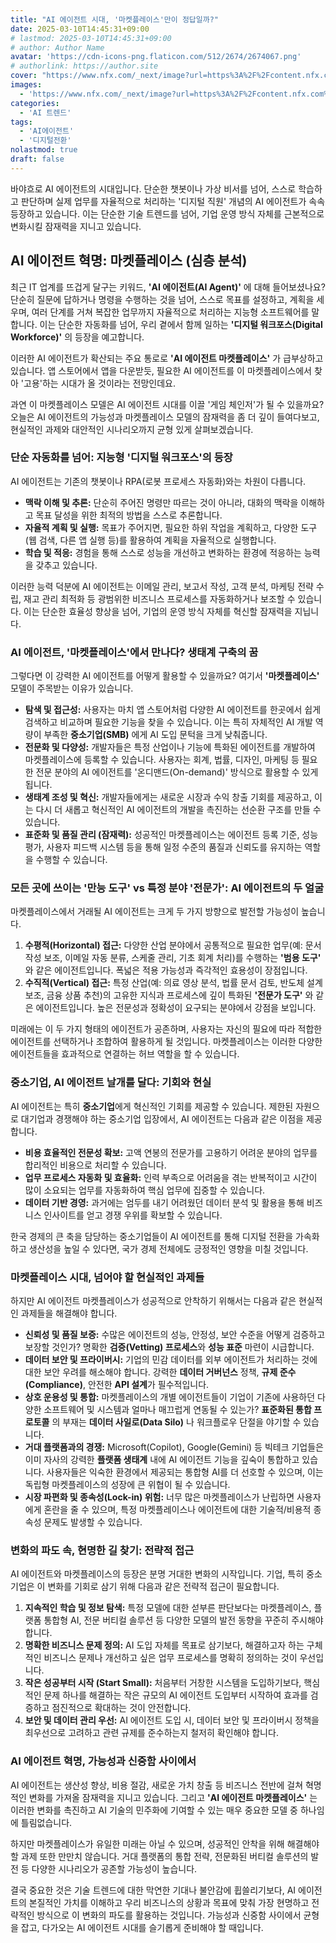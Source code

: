 ```yaml
---
title: "AI 에이전트 시대, '마켓플레이스'만이 정답일까?"
date: 2025-03-10T14:45:31+09:00
# lastmod: 2025-03-10T14:45:31+09:00
# author: Author Name
avatar: 'https://cdn-icons-png.flaticon.com/512/2674/2674067.png'
# authorlink: https://author.site
cover: "https://www.nfx.com/_next/image?url=https%3A%2F%2Fcontent.nfx.com%2Fwp-content%2Fuploads%2F2025%2F02%2FBG-3.webp&w=1080&q=75"
images:
  - 'https://www.nfx.com/_next/image?url=https%3A%2F%2Fcontent.nfx.com%2Fwp-content%2Fuploads%2F2025%2F02%2FBG-3.webp&w=1080&q=75'
categories:
  - 'AI 트렌드'
tags:
  - 'AI에이전트'
  - '디지털전환'
nolastmod: true
draft: false
---
```


바야흐로 AI 에이전트의 시대입니다. 단순한 챗봇이나 가상 비서를 넘어, 스스로 학습하고 판단하며 실제 업무를 자율적으로 처리하는 '디지털 직원' 개념의 AI 에이전트가 속속 등장하고 있습니다. 이는 단순한 기술 트렌드를 넘어, 기업 운영 방식 자체를 근본적으로 변화시킬 잠재력을 지니고 있습니다.

<!--more-->

## AI 에이전트 혁명: 마켓플레이스 (심층 분석)

최근 IT 업계를 뜨겁게 달구는 키워드, **'AI 에이전트(AI Agent)'** 에 대해 들어보셨나요? 단순히 질문에 답하거나 명령을 수행하는 것을 넘어, 스스로 목표를 설정하고, 계획을 세우며, 여러 단계를 거쳐 복잡한 업무까지 자율적으로 처리하는 지능형 소프트웨어를 말합니다. 이는 단순한 자동화를 넘어, 우리 곁에서 함께 일하는 **'디지털 워크포스(Digital Workforce)'** 의 등장을 예고합니다.

이러한 AI 에이전트가 확산되는 주요 통로로 **'AI 에이전트 마켓플레이스'** 가 급부상하고 있습니다. 앱 스토어에서 앱을 다운받듯, 필요한 AI 에이전트를 이 마켓플레이스에서 찾아 '고용'하는 시대가 올 것이라는 전망인데요.

과연 이 마켓플레이스 모델은 AI 에이전트 시대를 이끌 '게임 체인저'가 될 수 있을까요? 오늘은 AI 에이전트의 가능성과 마켓플레이스 모델의 잠재력을 좀 더 깊이 들여다보고, 현실적인 과제와 대안적인 시나리오까지 균형 있게 살펴보겠습니다.

### 단순 자동화를 넘어: 지능형 '디지털 워크포스'의 등장

AI 에이전트는 기존의 챗봇이나 RPA(로봇 프로세스 자동화)와는 차원이 다릅니다.

* **맥락 이해 및 추론:** 단순히 주어진 명령만 따르는 것이 아니라, 대화의 맥락을 이해하고 목표 달성을 위한 최적의 방법을 스스로 추론합니다.
* **자율적 계획 및 실행:** 목표가 주어지면, 필요한 하위 작업을 계획하고, 다양한 도구(웹 검색, 다른 앱 실행 등)를 활용하여 계획을 자율적으로 실행합니다.
* **학습 및 적응:** 경험을 통해 스스로 성능을 개선하고 변화하는 환경에 적응하는 능력을 갖추고 있습니다.

이러한 능력 덕분에 AI 에이전트는 이메일 관리, 보고서 작성, 고객 분석, 마케팅 전략 수립, 재고 관리 최적화 등 광범위한 비즈니스 프로세스를 자동화하거나 보조할 수 있습니다. 이는 단순한 효율성 향상을 넘어, 기업의 운영 방식 자체를 혁신할 잠재력을 지닙니다.

### AI 에이전트, '마켓플레이스'에서 만나다? 생태계 구축의 꿈

그렇다면 이 강력한 AI 에이전트를 어떻게 활용할 수 있을까요? 여기서 **'마켓플레이스'**  모델이 주목받는 이유가 있습니다.

* **탐색 및 접근성:** 사용자는 마치 앱 스토어처럼 다양한 AI 에이전트를 한곳에서 쉽게 검색하고 비교하며 필요한 기능을 찾을 수 있습니다. 이는 특히 자체적인 AI 개발 역량이 부족한 **중소기업(SMB)** 에게 AI 도입 문턱을 크게 낮춰줍니다.
* **전문화 및 다양성:** 개발자들은 특정 산업이나 기능에 특화된 에이전트를 개발하여 마켓플레이스에 등록할 수 있습니다. 사용자는 회계, 법률, 디자인, 마케팅 등 필요한 전문 분야의 AI 에이전트를 '온디맨드(On-demand)' 방식으로 활용할 수 있게 됩니다.
* **생태계 조성 및 혁신:** 개발자들에게는 새로운 시장과 수익 창출 기회를 제공하고, 이는 다시 더 새롭고 혁신적인 AI 에이전트의 개발을 촉진하는 선순환 구조를 만들 수 있습니다.
* **표준화 및 품질 관리 (잠재력):** 성공적인 마켓플레이스는 에이전트 등록 기준, 성능 평가, 사용자 피드백 시스템 등을 통해 일정 수준의 품질과 신뢰도를 유지하는 역할을 수행할 수 있습니다.

### 모든 곳에 쓰이는 '만능 도구' vs 특정 분야 '전문가': AI 에이전트의 두 얼굴

마켓플레이스에서 거래될 AI 에이전트는 크게 두 가지 방향으로 발전할 가능성이 높습니다.

1.  **수평적(Horizontal) 접근:** 다양한 산업 분야에서 공통적으로 필요한 업무(예: 문서 작성 보조, 이메일 자동 분류, 스케줄 관리, 기초 회계 처리)를 수행하는 **'범용 도구'**  와 같은 에이전트입니다. 폭넓은 적용 가능성과 즉각적인 효용성이 장점입니다.
2.  **수직적(Vertical) 접근:** 특정 산업(예: 의료 영상 분석, 법률 문서 검토, 반도체 설계 보조, 금융 상품 추천)의 고유한 지식과 프로세스에 깊이 특화된 **'전문가 도구'**  와 같은 에이전트입니다. 높은 전문성과 정확성이 요구되는 분야에서 강점을 보입니다.

미래에는 이 두 가지 형태의 에이전트가 공존하며, 사용자는 자신의 필요에 따라 적합한 에이전트를 선택하거나 조합하여 활용하게 될 것입니다. 마켓플레이스는 이러한 다양한 에이전트들을 효과적으로 연결하는 허브 역할을 할 수 있습니다.

### 중소기업, AI 에이전트 날개를 달다: 기회와 현실

AI 에이전트는 특히 **중소기업**에게 혁신적인 기회를 제공할 수 있습니다. 제한된 자원으로 대기업과 경쟁해야 하는 중소기업 입장에서, AI 에이전트는 다음과 같은 이점을 제공합니다.

* **비용 효율적인 전문성 확보:** 고액 연봉의 전문가를 고용하기 어려운 분야의 업무를 합리적인 비용으로 처리할 수 있습니다.
* **업무 프로세스 자동화 및 효율화:** 인력 부족으로 어려움을 겪는 반복적이고 시간이 많이 소요되는 업무를 자동화하여 핵심 업무에 집중할 수 있습니다.
* **데이터 기반 경영:** 과거에는 엄두를 내기 어려웠던 데이터 분석 및 활용을 통해 비즈니스 인사이트를 얻고 경쟁 우위를 확보할 수 있습니다.

한국 경제의 큰 축을 담당하는 중소기업들이 AI 에이전트를 통해 디지털 전환을 가속화하고 생산성을 높일 수 있다면, 국가 경제 전체에도 긍정적인 영향을 미칠 것입니다.

### 마켓플레이스 시대, 넘어야 할 현실적인 과제들

하지만 AI 에이전트 마켓플레이스가 성공적으로 안착하기 위해서는 다음과 같은 현실적인 과제들을 해결해야 합니다.

* **신뢰성 및 품질 보증:** 수많은 에이전트의 성능, 안정성, 보안 수준을 어떻게 검증하고 보장할 것인가? 명확한 **검증(Vetting) 프로세스**와 **성능 표준** 마련이 시급합니다.
* **데이터 보안 및 프라이버시:** 기업의 민감 데이터를 외부 에이전트가 처리하는 것에 대한 보안 우려를 해소해야 합니다. 강력한 **데이터 거버넌스** 정책, **규제 준수(Compliance)**, 안전한 **API 설계**가 필수적입니다.
* **상호 운용성 및 통합:** 마켓플레이스의 개별 에이전트들이 기업이 기존에 사용하던 다양한 소프트웨어 및 시스템과 얼마나 매끄럽게 연동될 수 있는가? **표준화된 통합 프로토콜** 의 부재는 **데이터 사일로(Data Silo)** 나 워크플로우 단절을 야기할 수 있습니다.
* **거대 플랫폼과의 경쟁:** Microsoft(Copilot), Google(Gemini) 등 빅테크 기업들은 이미 자사의 강력한 **플랫폼 생태계** 내에 AI 에이전트 기능을 깊숙이 통합하고 있습니다. 사용자들은 익숙한 환경에서 제공되는 통합형 AI를 더 선호할 수 있으며, 이는 독립형 마켓플레이스의 성장에 큰 위협이 될 수 있습니다.
* **시장 파편화 및 종속성(Lock-in) 위험:** 너무 많은 마켓플레이스가 난립하면 사용자에게 혼란을 줄 수 있으며, 특정 마켓플레이스나 에이전트에 대한 기술적/비용적 종속성 문제도 발생할 수 있습니다.

### 변화의 파도 속, 현명한 길 찾기: 전략적 접근

AI 에이전트와 마켓플레이스의 등장은 분명 거대한 변화의 시작입니다. 기업, 특히 중소기업은 이 변화를 기회로 삼기 위해 다음과 같은 전략적 접근이 필요합니다.

1.  **지속적인 학습 및 정보 탐색:** 특정 모델에 대한 섣부른 판단보다는 마켓플레이스, 플랫폼 통합형 AI, 전문 버티컬 솔루션 등 다양한 모델의 발전 동향을 꾸준히 주시해야 합니다.
2.  **명확한 비즈니스 문제 정의:** AI 도입 자체를 목표로 삼기보다, 해결하고자 하는 구체적인 비즈니스 문제나 개선하고 싶은 업무 프로세스를 명확히 정의하는 것이 우선입니다.
3.  **작은 성공부터 시작 (Start Small):** 처음부터 거창한 시스템을 도입하기보다, 핵심적인 문제 하나를 해결하는 작은 규모의 AI 에이전트 도입부터 시작하여 효과를 검증하고 점진적으로 확대하는 것이 안전합니다.
4.  **보안 및 데이터 관리 우선:** AI 에이전트 도입 시, 데이터 보안 및 프라이버시 정책을 최우선으로 고려하고 관련 규제를 준수하는지 철저히 확인해야 합니다.

### AI 에이전트 혁명, 가능성과 신중함 사이에서

AI 에이전트는 생산성 향상, 비용 절감, 새로운 가치 창출 등 비즈니스 전반에 걸쳐 혁명적인 변화를 가져올 잠재력을 지니고 있습니다. 그리고 **'AI 에이전트 마켓플레이스'** 는 이러한 변화를 촉진하고 AI 기술의 민주화에 기여할 수 있는 매우 중요한 모델 중 하나임에 틀림없습니다.

하지만 마켓플레이스가 유일한 미래는 아닐 수 있으며, 성공적인 안착을 위해 해결해야 할 과제 또한 만만치 않습니다. 거대 플랫폼의 통합 전략, 전문화된 버티컬 솔루션의 발전 등 다양한 시나리오가 공존할 가능성이 높습니다.

결국 중요한 것은 기술 트렌드에 대한 막연한 기대나 불안감에 휩쓸리기보다, AI 에이전트의 본질적인 가치를 이해하고 우리 비즈니스의 상황과 목표에 맞춰 가장 현명하고 전략적인 방식으로 이 변화의 파도를 활용하는 것입니다. 가능성과 신중함 사이에서 균형을 잡고, 다가오는 AI 에이전트 시대를 슬기롭게 준비해야 할 때입니다.